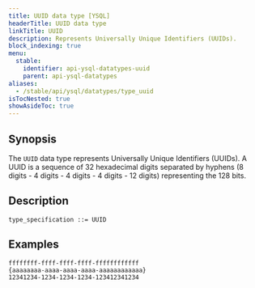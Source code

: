 ```yaml
---
title: UUID data type [YSQL]
headerTitle: UUID data type
linkTitle: UUID
description: Represents Universally Unique Identifiers (UUIDs).
block_indexing: true
menu:
  stable:
    identifier: api-ysql-datatypes-uuid
    parent: api-ysql-datatypes
aliases:
  - /stable/api/ysql/datatypes/type_uuid
isTocNested: true
showAsideToc: true
---
```


## Synopsis

The `UUID` data type represents Universally Unique Identifiers (UUIDs). A UUID is a sequence of 32 hexadecimal digits separated by hyphens (8 digits - 4 digits - 4 digits - 4 digits - 12 digits) representing the 128 bits.

## Description

```
type_specification ::= UUID
```

## Examples

```
ffffffff-ffff-ffff-ffff-ffffffffffff
{aaaaaaaa-aaaa-aaaa-aaaa-aaaaaaaaaaaa}
12341234-1234-1234-1234-123412341234
```

